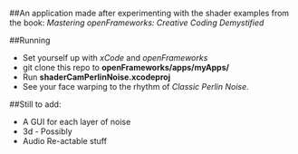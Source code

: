 ##An application made after experimenting with the shader examples from the book:
  *Mastering openFrameworks: Creative Coding Demystified*

##Running
- Set yourself up with *xCode* and *openFrameworks*
- git clone this repo to **openFrameworks/apps/myApps/**
- Run **shaderCamPerlinNoise.xcodeproj**
- See your face warping to the rhythm of *Classic Perlin Noise*.

##Still to add:
- A GUI for each layer of noise
- 3d - Possibly
- Audio Re-actable stuff
